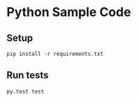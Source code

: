 # Python Sample Code

## Setup

```
pip install -r requirements.txt
```

## Run tests

```
py.test test
```
